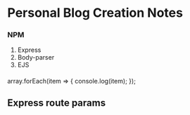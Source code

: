 # Personal Blog Creation Notes



### NPM
1. Express
2. Body-parser
3. EJS

####

array.forEach(item => { console.log(item);  });

Express route params
---------------
